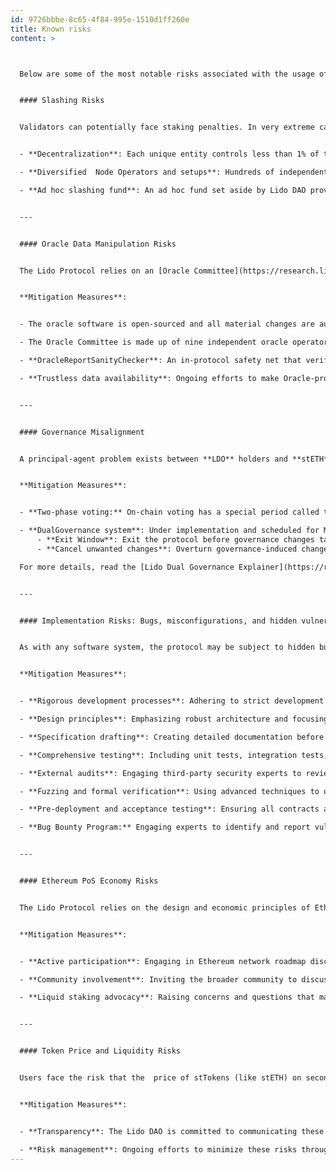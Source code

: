 ```yaml
---
id: 9726bbbe-8c65-4f84-995e-1510d1ff260e
title: Known risks
content: >



  Below are some of the most notable risks associated with the usage of the Lido Protocol. Most of these risks are systematically addressed through the most effective mitigation strategy — decentralization. Lido contributors actively track decentralization metrics via the [Decentralization Scorecard](https://lido.fi/scorecard) to provide transparency and highlight areas for improvement.


  #### Slashing Risks


  Validators can potentially face staking penalties. In very extreme cases of slashing (i.e. validator behavior seen as malicious by the rest of the network), up to 100% of staked funds could be at risk, but such scenarios would necessitate severe client software bugs, malicious takeover, or the compromise of multiple large node operators, leading to correlated slashing penalties. To minimize this risk, the Lido Protocol maintains a diverse validator set, with hundreds of participating node operators. The protocol's protections include:


  - **Decentralization**: Each unique entity controls less than 1% of the Ethereum network's validators.

  - **Diversified  Node Operators and setups**: Hundreds of independent operators spread across the world employ heterogeneous client and infrastructure setups to reduce systemic risks.

  - **Ad hoc slashing fund**: An ad hoc fund set aside by Lido DAO provides an additional safety net against severe slashing events. This fund, operated  via a transparent [vault contract](https://etherscan.io/address/0x8B3f33234ABD88493c0Cd28De33D583B70beDe35), holds around 6,600 stETH for potential coverage of severe losses. The use of the fund is subject to governance, requiring DAO discussions and approval before execution. If activated, the stETH in the fund would be burned, positively adjusting the share rate for stETH holders.


  ---


  #### Oracle Data Manipulation Risks


  The Lido Protocol relies on an [Oracle Committee](https://research.lido.fi/t/expansion-of-lidos-ethereum-oracle-set/2836?ref=blog.lido.fi) to report external data, including validator states and balances on the Consensus Layer. This data can affect  the internal protocol rate of stETH to ETH through [rebasing](https://docs.lido.fi/contracts/lido?ref=blog.lido.fi#rebase). In a worst-case scenario, a compromise of the majority of the Oracle Committee (i.e. five or more of the 9 members)  could report incorrect balances, which could lead to triggering of significant negative rebases. Users should bear in mind risks related to stETH rebasing when entering into complex DeFi positions, such as leveraged staking or borrowing uncorrelated assets (such as stables) against stETH positions. 


  **Mitigation Measures**:


  - The oracle software is open-sourced and all material changes are audited by professional third-party security auditors before being used on Ethereum mainnet.

  - The Oracle Committee is made up of nine independent oracle operators.

  - **OracleReportSanityChecker**: An in-protocol safety net that verifies incoming reports against abnormal changes, requiring governance intervention if anomalies are detected.

  - **Trustless data availability**: Ongoing efforts to make Oracle-provided data verifiable on-chain using technologies like zero-knowledge proofs (ZK proofs).


  ---


  #### Governance Misalignment


  A principal-agent problem exists between **LDO** holders and **stETH** holders, posing a risk that governance power could be misused to substantively alter the protocol and drastically increase protocol fees, or extract ETH from stakers toward malicious actors. This risk becomes slightly more  substantial with the advent of  **EIP-7002**, which enables the DAO to use the Lido withdrawal credentials contract to trigger validator exits regardless of Node Operator control, although mass exit of validators would take a very long time (weeks to months), giving the DAO time to respond via further governance action.


  **Mitigation Measures**:


  - **Two-phase voting:** On-chain voting has a special period called the ‘objection phase’, which concludes every voting period. This phase allows LDO holders to object to unexpected last-minute decisions, effectively creating a ‘better timelock’ protection lasting 24 hours at the moment of writing.

  - **DualGovernance system**: Under implementation and scheduled for Mainnet release in Q1 2025, this system introduces a "foot voting" mechanism for stETH holders. It allows them to:
      - **Exit Window**: Exit the protocol before governance changes take effect.
      - **Cancel unwanted changes**: Overturn governance-induced changes by achieving a large quorum of stETH holders (over 10% of Total Value Locked).

  For more details, read the [Lido Dual Governance Explainer](https://research.lido.fi/t/lido-dual-governance-explainer-research-distillation/7132).


  ---


  #### Implementation Risks: Bugs, misconfigurations, and hidden vulnerabilities


  As with any software system, the protocol may be subject to hidden bugs, misconfigurations, and undiscovered vulnerabilities.


  **Mitigation Measures**:


  - **Rigorous development processes**: Adhering to strict development protocols for both on-chain and off-chain components.

  - **Design principles**: Emphasizing robust architecture and focusing on edge cases, and having emergency and failure modes covered at the spec level.

  - **Specification drafting**: Creating detailed documentation before implementation.

  - **Comprehensive testing**: Including unit tests, integration tests, and testing in diverse environments.

  - **External audits**: Engaging third-party security experts to review code.

  - **Fuzzing and formal verification**: Using advanced techniques to uncover vulnerabilities.

  - **Pre-deployment and acceptance testing**: Ensuring all contracts and off-chain software are initialized, function, and safeguarded as intended before going live.

  - **Bug Bounty Program:** Engaging experts to identify and report vulnerabilities through rewards. [Learn more.](https://immunefi.com/bug-bounty/lido/)


  ---


  #### Ethereum PoS Economy Risks


  The Lido Protocol relies on the design and economic principles of Ethereum's Consensus Layer. While the protocol continually adapts to changes from network upgrades and hard forks, there is a tail risk that fundamental changes to the Consensus Layer's economic principles — or even network deprecation — could impact Lido.


  **Mitigation Measures**:


  - **Active participation**: Engaging in Ethereum network roadmap discussions.

  - **Community involvement**: Inviting the broader community to discuss potential impacts.

  - **Liquid staking advocacy**: Raising concerns and questions that may affect liquid staking protocols, leveraging Lido's position as a significant actor within the Ethereum ecosystem.


  ---


  #### Token Price and Liquidity Risks


  Users face the risk that the  price of stTokens (like stETH) on secondary markets (e.g. DEXs and CEXs) may be lower than their inherent value in ETH due to supply and demand market dynamics. Although the in-protocol withdrawal mechanism usually means that secondary market exchange rates converge towards the in-protocol ETH:stETH rate over time, since withdrawals are not instant (owing to the validator exit and withdrawal mechanisms of Ethereum's PoS implementation), arbitrage of disparity between primary market and secondary market rates happens over time.


  **Mitigation Measures**:


  - **Transparency**: The Lido DAO is committed to communicating these risks openly.

  - **Risk management**: Ongoing efforts to minimize these risks through protocol improvements and community engagement.
---
```

